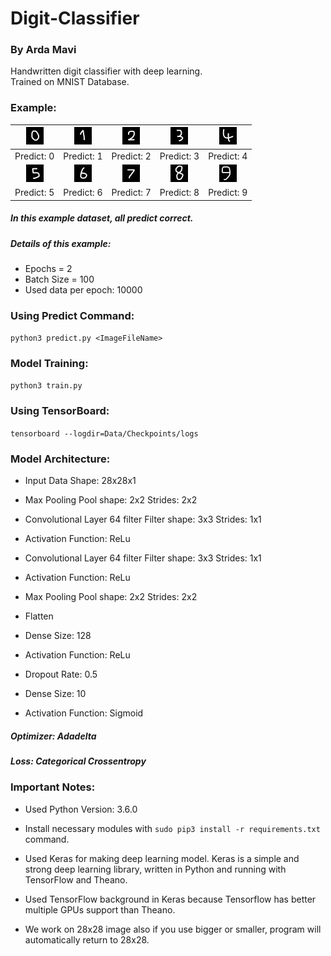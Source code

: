 # Digit-Classifier
### By Arda Mavi

Handwritten digit classifier with deep learning.<br/>
Trained on MNIST Database.

### Example:
|<img src="/Data/Test/test-0.jpg">|<img src="Data/Test/test-1.jpg">|<img src="Data/Test/test-2.jpg">|<img src="Data/Test/test-3.jpg">|<img src="Data/Test/test-4.jpg">|
|:-:|:-:|:-:|:-:|:-:|
|Predict: 0|Predict: 1|Predict: 2|Predict: 3|Predict: 4|
|<img src="Data/Test/test-5.jpg">|<img src="Data/Test/test-6.jpg">|<img src="Data/Test/test-7.jpg">|<img src="Data/Test/test-8.jpg">|<img src="Data/Test/test-9.jpg">|
|Predict: 5|Predict: 6|Predict: 7|Predict: 8|Predict: 9|

##### In this example dataset, all predict correct.
##### Details of this example:
- Epochs = 2
- Batch Size = 100
- Used data per epoch: 10000

### Using Predict Command:
`python3 predict.py <ImageFileName>`

### Model Training:
`python3 train.py`

### Using TensorBoard:
`tensorboard --logdir=Data/Checkpoints/logs`

### Model Architecture:
- Input Data
Shape: 28x28x1

- Max Pooling
Pool shape: 2x2
Strides: 2x2

- Convolutional Layer
64 filter
Filter shape: 3x3
Strides: 1x1

- Activation
Function: ReLu

- Convolutional Layer
64 filter
Filter shape: 3x3
Strides: 1x1

- Activation
Function: ReLu

- Max Pooling
Pool shape: 2x2
Strides: 2x2

- Flatten

- Dense
Size: 128

- Activation
Function: ReLu

- Dropout
Rate: 0.5

- Dense
Size: 10

- Activation
Function: Sigmoid

##### Optimizer: Adadelta
##### Loss: Categorical Crossentropy

### Important Notes:
- Used Python Version: 3.6.0

- Install necessary modules with `sudo pip3 install -r requirements.txt` command.

- Used Keras for making deep learning model. Keras is a simple and strong deep learning library, written in Python and running with TensorFlow and Theano.

- Used TensorFlow background in Keras because Tensorflow has better multiple GPUs support than Theano.

- We work on 28x28 image also if you use bigger or smaller, program will automatically return to 28x28.
